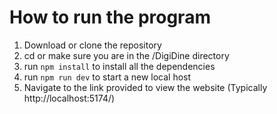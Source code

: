 # How to run the program
1. Download or clone the repository
2. cd or make sure you are in the /DigiDine directory
3. run `npm install` to install all the dependencies 
4. run `npm run dev` to start a new local host
5. Navigate to the link provided to view the website (Typically http://localhost:5174/)
